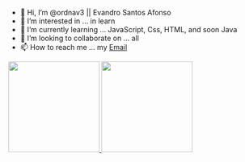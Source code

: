 - 👋 Hi, I’m @ordnav3 || Evandro Santos Afonso
- 👀 I’m interested in ... in learn
- 🌱 I’m currently learning ... JavaScript, Css, HTML, and soon Java
- 💞️ I’m looking to collaborate on ... all
- 📫 How to reach me ... my [Email](mailto:evandrosantosafonso@live.com)

<a href="https://github.com/seu-ordnav3">
<img loading="lazy" height="180em" src="https://github-readme-stats.vercel.app/api/top-langs/?username=ordnav3&layout=compact&langs_count=7&theme=dracula"/>
<img loading="lazy" height="180em" src="https://github-readme-stats.vercel.app/api?username=ordnav3&show_icons=true&theme=dracula&include_all_commits=true&count_private=true"/>


<!---
ordnav3/ordnav3 is a ✨ special ✨ repository because its `README.md` (this file) appears on your GitHub profile.
You can click the Preview link to take a look at your changes.
--->
